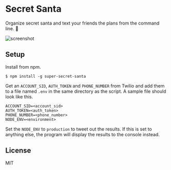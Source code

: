 # Secret Santa

Organize secret santa and text your friends the plans from the command line. :santa:

![screenshot](https://cloud.githubusercontent.com/assets/9451227/11999504/a5e50280-aa8d-11e5-8a22-ebdc7fc64af3.png)

## Setup

Install from npm.
```
$ npm install -g super-secret-santa
```

Get an `ACCOUNT_SID`, `AUTH_TOKEN` and `PHONE_NUMBER` from Twilio and add them to a file named `.env` in the same directory as the script. A sample file should look like this.

```
ACCOUNT_SID=<account_sid>
AUTH_TOKEN=<auth_token>
PHONE_NUMBER=<phone_number>
NODE_ENV=<environment>
```

Set the `NODE_ENV` to `production` to tweet out the results. If this is set to anything else, the program will display the results to the console instead.

## License

MIT
